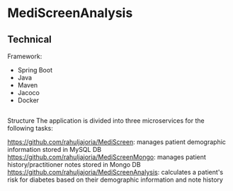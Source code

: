 # MediScreenAnalysis
## Technical
Framework: 
* Spring Boot
* Java 
* Maven 
* Jacoco 
* Docker 

##
Structure 
The application is divided into three microservices for the following tasks:

https://github.com/rahuljajoria/MediScreen: manages patient demographic information stored in MySQL DB
https://github.com/rahuljajoria/MediScreenMongo: manages patient history/practitioner notes stored in Mongo DB
https://github.com/rahuljajoria/MediScreenAnalysis: calculates a patient's risk for diabetes based on their demographic information and note history
 
